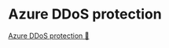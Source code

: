 # Azure DDoS protection

[Azure DDoS protection 🔗](https://www.coursera.org/learn/microsoft-sc-900-exam-preparation-and-practice/lecture/4FIMs/azure-ddos-protection)
